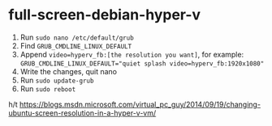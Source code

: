 # full-screen-debian-hyper-v

1. Run `sudo nano /etc/default/grub`
2. Find `GRUB_CMDLINE_LINUX_DEFAULT`
3. Append `video=hyperv_fb:[the resolution you want]`, for example: `GRUB_CMDLINE_LINUX_DEFAULT="quiet splash video=hyperv_fb:1920x1080"`
4. Write the changes, quit nano
5. Run `sudo update-grub`
6. Run `sudo reboot`

h/t https://blogs.msdn.microsoft.com/virtual_pc_guy/2014/09/19/changing-ubuntu-screen-resolution-in-a-hyper-v-vm/
